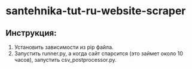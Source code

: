 # santehnika-tut-ru-website-scraper

   ## Инструкция:
   1. Установить зависимости из pip файла.
   2. Запустить runner.py, а когда сайт спарсится (это займет около 10 часов), запустить csv_postprocessor.py.
